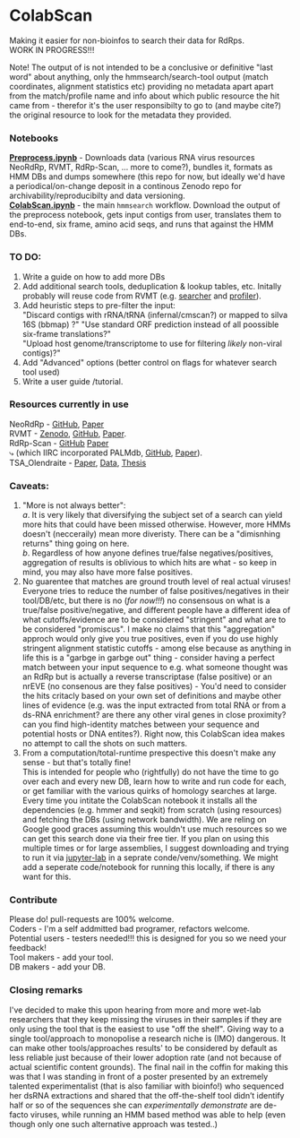 # ColabScan
Making it easier for non-bioinfos to search their data for RdRps.  
   WORK IN PROGRESS!!!     

   Note! The output of is not intended to be a conclusive or definitive "last word" about anything, only the hmmsearch/search-tool output (match coordinates, alignment statistics etc) providing no metadata apart apart from the match/profile name and info about which public resource the hit came from - therefor it's the user responsibilty to go to (and maybe cite?) the original resource to look for the metadata they provided.

### Notebooks  
**[Preprocess.ipynb](Preprocess.ipynb)** - Downloads data (various RNA virus resources NeoRdRp, RVMT, RdRp-Scan, ... more to come?), bundles it, formats as HMM DBs and dumps somewhere (this repo for now, but ideally we'd have a periodical/on-change deposit in a continous Zenodo repo for archivability/reproducibilty and data versioning.  
**[ColabScan.ipynb](ColabScan.ipynb)** - the main `hmmsearch` workflow. Download the output of the preprocess notebook, gets input contigs from user, translates them to end-to-end, six frame, amino acid seqs, and runs that against the HMM DBs.


### TO DO:  
1. Write a guide on how to add more DBs
2. Add additional search tools, deduplication & lookup tables, etc. Initally probably will reuse code from RVMT (e.g. [searcher](https://github.com/UriNeri/RVMT/blob/main/Discovery_pipeline/RdRP_searchs/V3_runner_Iter_RdRp_Search_psihmmseqs2.sh) and [profiler](https://github.com/UriNeri/RVMT/blob/main/Domains_Annotation/Profiler_motifs.sh)).
3. Add heuristic steps to pre-filter the input:   
"Discard contigs with rRNA/tRNA (infernal/cmscan?) or mapped to silva 16S (bbmap) ?"  "Use standard ORF prediction instead of all poossible six-frame translations?"  
"Upload host genome/transcriptome to use for filtering *likely* non-viral contigs)?"
4. Add "Advanced" options (better control on flags for whatever search tool used)
5. Write a user guide /tutorial. 


### Resources currently in use
NeoRdRp  - [GitHub](https://github.com/shoichisakaguchi/NeoRdRp), [Paper](https://doi.org/10.1264/jsme2.ME22001)  
RVMT - [Zenodo](https://zenodo.org/record/7368133), [GitHub](https://github.com/UriNeri/RVMT), [Paper](https://doi.org/10.1016/j.cell.2022.08.023).  
RdRp-Scan - [GitHub](https://github.com/JustineCharon/RdRp-scan) [Paper](https://doi.org/10.1093/ve/veac082)    
   	  ⤷ (which IIRC incorporated PALMdb, [GitHub](https://github.com/rcedgar/palmdb), [Paper](https://doi.org/10.7717/peerj.14055)).  
TSA_Olendraite - [Paper](https://doi.org/10.1093/molbev/msad060), [Data](https://drive.google.com/drive/folders/1liPyP9Qt_qh0Y2MBvBPZQS6Jrh9X0gyZ?usp=drive_link), [Thesis](https://www.repository.cam.ac.uk/items/1fabebd2-429b-45c9-b6eb-41d27d0a90c2)
      
      
### Caveats:  
1. "More is not always better":  
*a*. It is very likely that diversifying the subject set of a search can yield more hits that could have been missed otherwise. However, more HMMs doesn't (necceraily) mean more diveristy. There can be a "dimisnhing returns" thing going on here.   
*b*. Regardless of how anyone defines true/false negatives/positives, aggregation of results is oblivious to which hits are what - so keep in mind, you may also have more false positives.
2. No guarentee that matches are ground trouth level of real actual viruses!  
 Everyone tries to reduce the number of false positives/negatives in their tool/DB/etc, but there is no (*for now!!!*)  no consensous on what is a true/false positive/negative, and different people have a different idea of what cutoffs/evidence are to be considered "stringent" and what are to be considered "promiscus". I make no claims that this "aggregation" approch would only give you true positives, even if you do use highly stringent alignment statistic cutoffs - among else because as anything in life this is a "garbge in garbge out" thing - consider having a perfect match between your input sequence to e.g. what someone thought was an RdRp but is actually a reverse transcriptase (false positive) or an nrEVE (no consenous are they false positives) - You'd need to consider the hits critacly based on your own set of definitions and maybe other lines of evidence (e.g. was the input extracted from total RNA or from a ds-RNA enrichment? are there any other viral genes in close proximity? can you find high-identity matches between your sequence and potential hosts or DNA entites?). Right now, this ColabScan idea makes no attempt to call the shots on such matters.
3. From a computation/total-runtime prespective this doesn't make any sense - but that's totally fine!    
This is intended for people who (rightfully) do not have the time to go over each and every new DB, learn how to write and run code for each, or get familiar with the various quirks of homology searches at large. Every time you intitate the ColabScan notebook it installs all the dependencies (e.g. hmmer and seqkit) from scratch (using resources) and fetching the DBs (using network bandwidth). We are reling on Google good graces assuming this wouldn't use much resources so we can get this search done via their free tier. If you plan on using this multiple times or for large assemblies, I suggest downloading and trying to run it via  [jupyter-lab](https://jupyter.org/install) in a seprate conde/venv/something. We might add a seperate code/notebook for running this locally, if there is any want for this.

### Contribute
Please do! pull-requests are 100% welcome.   
Coders - I'm a self addmitted bad programer, refactors welcome.  
Potential users - testers needed!!! this is designed for you so we need your feedback!  
Tool makers - add your tool.  
DB makers - add your DB.


### Closing remarks
I've decided to make this upon hearing from more and more wet-lab researchers that they keep missing the viruses in their samples if they are only using the tool that is the easiest to use "off the shelf". Giving way to a single tool/approach to monopolise a research niche is (IMO) dangerous. It can make other tools/approaches results' to be considered by default as less reliable just because of their lower adoption rate (and not because of actual scientific content grounds). The final nail in the coffin for making this was that I was standing in front of a poster presented by an extremely talented experimentalist (that is also familiar with bioinfo!) who sequenced her dsRNA extractions and shared that the off-the-shelf tool didn’t identify half or so of the sequences she can *experimentally demonstrate* are de-facto viruses, while running an HMM based method was able to help (even though only one such alternative approach was tested..)




